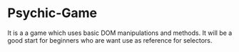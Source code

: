 # Psychic-Game
It is a a game which uses basic DOM manipulations and methods.
It will be a good start for beginners who are want use as reference for selectors.
